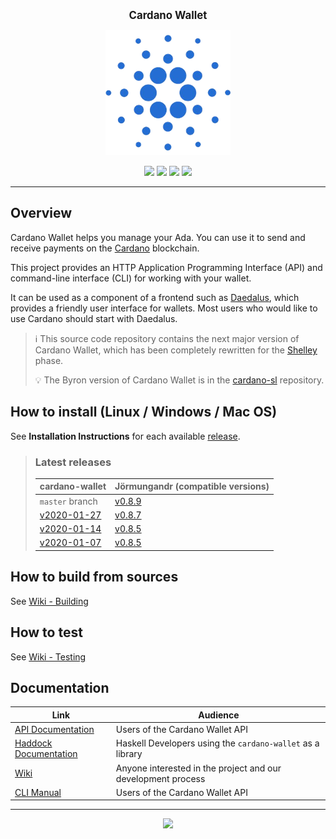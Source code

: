 <p align="center">
  <big><strong>Cardano Wallet</strong></big>
</p>

<p align="center">
  <img width="200" src=".github/images/cardano-logo.png"/>
</p>

<p align="center">
  <a href="https://github.com/input-output-hk/cardano-wallet/releases"><img src="https://img.shields.io/github/release-pre/input-output-hk/cardano-wallet.svg?style=for-the-badge" /></a>
  <a href="https://buildkite.com/input-output-hk/cardano-wallet"><img src="https://img.shields.io/buildkite/7ea3dac7a16f066d8dfc8f426a9a9f7a2131e899cd96c444cf/master?label=BUILD&style=for-the-badge"/></a>
  <a href="https://buildkite.com/input-output-hk/cardano-wallet-nightly"><img src="https://img.shields.io/buildkite/59ea9363b8526e867005ca8839db47715bc5f661f36e490143/master?label=BENCHMARK&style=for-the-badge" /></a>
  <a href="https://travis-ci.org/input-output-hk/cardano-wallet"><img src="https://img.shields.io/travis/input-output-hk/cardano-wallet.svg?label=DOCS&style=for-the-badge" /></a>
  <!--
  <a href="https://coveralls.io/github/input-output-hk/cardano-wallet?branch=HEAD"><img src="https://img.shields.io/coveralls/github/input-output-hk/cardano-wallet/HEAD?style=for-the-badge" /></a>
  -->
</p>

<hr/>

## Overview

Cardano Wallet helps you manage your Ada. You can use it to send and
receive payments on the [Cardano](https://www.cardano.org) blockchain.

This project provides an HTTP Application Programming Interface (API)
and command-line interface (CLI) for working with your wallet.

It can be used as a component of a frontend such as
[Daedalus](https://daedaluswallet.io), which provides a friendly user
interface for wallets. Most users who would like to use Cardano should
start with Daedalus.

> :information_source: This source code repository contains the next major version of Cardano
> Wallet, which has been completely rewritten for the
> [Shelley](https://cardanoroadmap.com/) phase.
>
> :bulb: The Byron version of Cardano Wallet is in the
> [cardano-sl](https://github.com/input-output-hk/cardano-sl)
> repository.

## How to install (Linux / Windows / Mac OS)

See **Installation Instructions** for each available [release](https://github.com/input-output-hk/cardano-wallet/releases).

> ### Latest releases
>
> | cardano-wallet                                                                            | Jörmungandr (compatible versions)                                            |
> | ---                                                                                       | ---                                                                          |
> | `master` branch                                                                           | [v0.8.9](https://github.com/input-output-hk/jormungandr/releases/tag/v0.8.9) |
> | [v2020-01-27](https://github.com/input-output-hk/cardano-wallet/releases/tag/v2020-01-27) | [v0.8.7](https://github.com/input-output-hk/jormungandr/releases/tag/v0.8.7) |
> | [v2020-01-14](https://github.com/input-output-hk/cardano-wallet/releases/tag/v2020-01-14) | [v0.8.5](https://github.com/input-output-hk/jormungandr/releases/tag/v0.8.5) |
> | [v2020-01-07](https://github.com/input-output-hk/cardano-wallet/releases/tag/v2020-01-07) | [v0.8.5](https://github.com/input-output-hk/jormungandr/releases/tag/v0.8.5) |

## How to build from sources

See [Wiki - Building](https://github.com/input-output-hk/cardano-wallet/wiki/Building)

## How to test

See [Wiki - Testing](https://github.com/input-output-hk/cardano-wallet/wiki/Testing)

## Documentation

| Link                                                                                               | Audience                                                     |
| ---                                                                                                | ---                                                          |
| [API Documentation](https://input-output-hk.github.io/cardano-wallet/api/edge)                     | Users of the Cardano Wallet API                              |
| [Haddock Documentation](https://input-output-hk.github.io/cardano-wallet/haddock/edge)             | Haskell Developers using the `cardano-wallet` as a library   |
| [Wiki](https://github.com/input-output-hk/cardano-wallet/wiki)                                     | Anyone interested in the project and our development process |
| [CLI Manual](https://github.com/input-output-hk/cardano-wallet/wiki/Wallet-command-line-interface) | Users of the Cardano Wallet API                              |

<hr/>

<p align="center">
  <a href="https://github.com/input-output-hk/cardano-wallet/blob/master/LICENSE"><img src="https://img.shields.io/github/license/input-output-hk/cardano-wallet.svg?style=for-the-badge" /></a>
</p>
